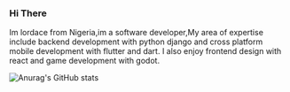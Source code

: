 ### Hi There
Im lordace from Nigeria,im a software developer,My area of expertise include backend development with python django and cross platform mobile development with flutter and dart.
I also enjoy frontend design with react and game development with godot.

![Anurag's GitHub stats](https://github-readme-stats.vercel.app/api?username=lordace-coder&hide=contribs,prs)
